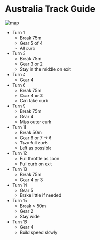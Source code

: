 # Australia Track Guide

![map](https://www.formula1.com/content/dam/fom-website/2018-redesign-assets/Circuit%20maps%2016x9/Australia_Circuit.png.transform/7col/image.png)

- Turn 1
    - Break 75m
    - Gear 5 of 4
    - All curb
- Turn 3
    - Break 75m
    - Gear 3 or 2
    - Stay in the middle on exit
- Turn 4
    - Gear 4
- Turn 6
    - Break 75m
    - Gear 4 or 3
    - Can take curb
- Turn 9
    - Break 75m
    - Gear 4
    - Miss outer curb
- Turn 11
    - Break 50m
    - Gear 6 or 7 -> 6
    - Take full curb
    - Left as possible
- Turn 12
    - Full throttle as soon
    - Full curb on exit
- Turn 13
    - Break 75m
    - Gear 4 or 3
- Turn 14
    - Gear 5
    - Brake little if needed
- Turn 15
    - Break > 50m
    - Gear 2
    - Stay wide
- Turn 16
    - Gear 4
    - Build speed slowly
